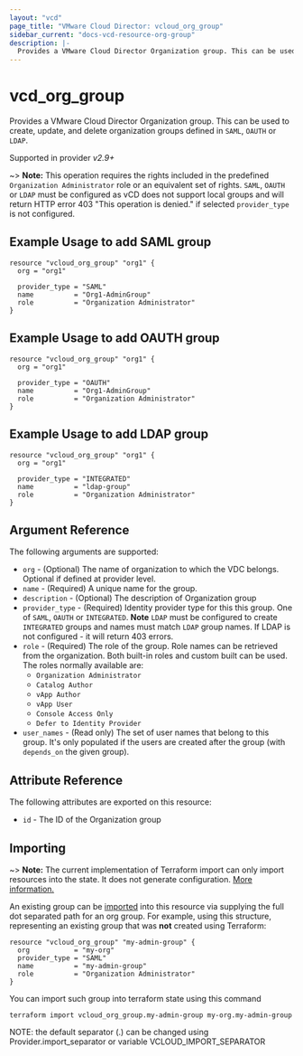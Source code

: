 ```yaml
---
layout: "vcd"
page_title: "VMware Cloud Director: vcloud_org_group"
sidebar_current: "docs-vcd-resource-org-group"
description: |-
  Provides a VMware Cloud Director Organization group. This can be used to create, update, and delete organization groups defined in SAML or LDAP.
---
```


# vcd\_org\_group

Provides a VMware Cloud Director Organization group. This can be used to create, update, and delete
organization groups defined in `SAML`, `OAUTH` or `LDAP`.

Supported in provider *v2.9+*

~> **Note:** This operation requires the rights included in the predefined `Organization
Administrator` role or an equivalent set of rights. `SAML`, `OAUTH` or `LDAP` must be configured as vCD
does not support local groups and will return HTTP error 403 "This operation is denied." if selected
`provider_type` is not configured.

## Example Usage to add SAML group

```hcl
resource "vcloud_org_group" "org1" {
  org = "org1"

  provider_type = "SAML"
  name          = "Org1-AdminGroup"
  role          = "Organization Administrator"
}
```

## Example Usage to add OAUTH group

```hcl
resource "vcloud_org_group" "org1" {
  org = "org1"

  provider_type = "OAUTH"
  name          = "Org1-AdminGroup"
  role          = "Organization Administrator"
}
```

## Example Usage to add LDAP group

```hcl
resource "vcloud_org_group" "org1" {
  org = "org1"

  provider_type = "INTEGRATED"
  name          = "ldap-group"
  role          = "Organization Administrator"
}
```


## Argument Reference

The following arguments are supported:

* `org` - (Optional) The name of organization to which the VDC belongs. Optional if defined at provider level.
* `name` - (Required) A unique name for the group.
* `description` - (Optional) The description of Organization group
* `provider_type` - (Required) Identity provider type for this this group. One of `SAML`, `OAUTH` or
  `INTEGRATED`. **Note** `LDAP` must be configured to create `INTEGRATED` groups and names must
  match `LDAP` group names. If LDAP is not configured - it will return 403 errors.
* `role` - (Required) The role of the group. Role names can be retrieved from the organization. Both built-in roles and
  custom built can be used. The roles normally available are:
    * `Organization Administrator`
    * `Catalog Author`
    * `vApp Author`
    * `vApp User`
    * `Console Access Only`
    * `Defer to Identity Provider`
* `user_names` - (Read only) The set of user names that belong to this group. It's only populated if the users
  are created after the group (with `depends_on` the given group).

## Attribute Reference

The following attributes are exported on this resource:

* `id` - The ID of the Organization group

## Importing

~> **Note:** The current implementation of Terraform import can only import resources into the state. It does not generate
configuration. [More information.][docs-import]

An existing group can be [imported][docs-import] into this resource via supplying the full dot separated path for an
org group. For example, using this structure, representing an existing group that was **not** created using Terraform:

```hcl
resource "vcloud_org_group" "my-admin-group" {
  org           = "my-org"
  provider_type = "SAML"
  name          = "my-admin-group"
  role          = "Organization Administrator"
}
```

You can import such group into terraform state using this command

```
terraform import vcloud_org_group.my-admin-group my-org.my-admin-group
```

NOTE: the default separator (.) can be changed using Provider.import_separator or variable VCLOUD_IMPORT_SEPARATOR

[docs-import]:https://www.terraform.io/docs/import/
